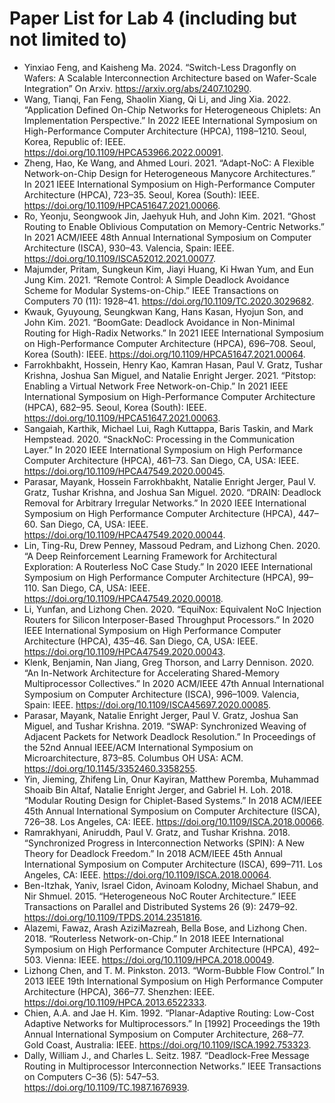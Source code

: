 # Paper List for Lab 4 (including but not limited to)
- Yinxiao Feng, and Kaisheng Ma. 2024. “Switch-Less Dragonfly on Wafers: A Scalable Interconnection Architecture based on Wafer-Scale Integration” On Arxiv. https://arxiv.org/abs/2407.10290.
- Wang, Tianqi, Fan Feng, Shaolin Xiang, Qi Li, and Jing Xia. 2022. “Application Defined On-Chip Networks for Heterogeneous Chiplets: An Implementation Perspective.” In 2022 IEEE International Symposium on High-Performance Computer Architecture (HPCA), 1198–1210. Seoul, Korea, Republic of: IEEE. https://doi.org/10.1109/HPCA53966.2022.00091.
- Zheng, Hao, Ke Wang, and Ahmed Louri. 2021. “Adapt-NoC: A Flexible Network-on-Chip Design for Heterogeneous Manycore Architectures.” In 2021 IEEE International Symposium on High-Performance Computer Architecture (HPCA), 723–35. Seoul, Korea (South): IEEE. https://doi.org/10.1109/HPCA51647.2021.00066.
- Ro, Yeonju, Seongwook Jin, Jaehyuk Huh, and John Kim. 2021. “Ghost Routing to Enable Oblivious Computation on Memory-Centric Networks.” In 2021 ACM/IEEE 48th Annual International Symposium on Computer Architecture (ISCA), 930–43. Valencia, Spain: IEEE. https://doi.org/10.1109/ISCA52012.2021.00077.
- Majumder, Pritam, Sungkeun Kim, Jiayi Huang, Ki Hwan Yum, and Eun Jung Kim. 2021. “Remote Control: A Simple Deadlock Avoidance Scheme for Modular Systems-on-Chip.” IEEE Transactions on Computers 70 (11): 1928–41. https://doi.org/10.1109/TC.2020.3029682.
- Kwauk, Gyuyoung, Seungkwan Kang, Hans Kasan, Hyojun Son, and John Kim. 2021. “BoomGate: Deadlock Avoidance in Non-Minimal Routing for High-Radix Networks.” In 2021 IEEE International Symposium on High-Performance Computer Architecture (HPCA), 696–708. Seoul, Korea (South): IEEE. https://doi.org/10.1109/HPCA51647.2021.00064.
- Farrokhbakht, Hossein, Henry Kao, Kamran Hasan, Paul V. Gratz, Tushar Krishna, Joshua San Miguel, and Natalie Enright Jerger. 2021. “Pitstop: Enabling a Virtual Network Free Network-on-Chip.” In 2021 IEEE International Symposium on High-Performance Computer Architecture (HPCA), 682–95. Seoul, Korea (South): IEEE. https://doi.org/10.1109/HPCA51647.2021.00063.
- Sangaiah, Karthik, Michael Lui, Ragh Kuttappa, Baris Taskin, and Mark Hempstead. 2020. “SnackNoC: Processing in the Communication Layer.” In 2020 IEEE International Symposium on High Performance Computer Architecture (HPCA), 461–73. San Diego, CA, USA: IEEE. https://doi.org/10.1109/HPCA47549.2020.00045.
- Parasar, Mayank, Hossein Farrokhbakht, Natalie Enright Jerger, Paul V. Gratz, Tushar Krishna, and Joshua San Miguel. 2020. “DRAIN: Deadlock Removal for Arbitrary Irregular Networks.” In 2020 IEEE International Symposium on High Performance Computer Architecture (HPCA), 447–60. San Diego, CA, USA: IEEE. https://doi.org/10.1109/HPCA47549.2020.00044.
- Lin, Ting-Ru, Drew Penney, Massoud Pedram, and Lizhong Chen. 2020. “A Deep Reinforcement Learning Framework for Architectural Exploration: A Routerless NoC Case Study.” In 2020 IEEE International Symposium on High Performance Computer Architecture (HPCA), 99–110. San Diego, CA, USA: IEEE. https://doi.org/10.1109/HPCA47549.2020.00018.
- Li, Yunfan, and Lizhong Chen. 2020. “EquiNox: Equivalent NoC Injection Routers for Silicon Interposer-Based Throughput Processors.” In 2020 IEEE International Symposium on High Performance Computer Architecture (HPCA), 435–46. San Diego, CA, USA: IEEE. https://doi.org/10.1109/HPCA47549.2020.00043.
- Klenk, Benjamin, Nan Jiang, Greg Thorson, and Larry Dennison. 2020. “An In-Network Architecture for Accelerating Shared-Memory Multiprocessor Collectives.” In 2020 ACM/IEEE 47th Annual International Symposium on Computer Architecture (ISCA), 996–1009. Valencia, Spain: IEEE. https://doi.org/10.1109/ISCA45697.2020.00085.
- Parasar, Mayank, Natalie Enright Jerger, Paul V. Gratz, Joshua San Miguel, and Tushar Krishna. 2019. “SWAP: Synchronized Weaving of Adjacent Packets for Network Deadlock Resolution.” In Proceedings of the 52nd Annual IEEE/ACM International Symposium on Microarchitecture, 873–85. Columbus OH USA: ACM. https://doi.org/10.1145/3352460.3358255.
- Yin, Jieming, Zhifeng Lin, Onur Kayiran, Matthew Poremba, Muhammad Shoaib Bin Altaf, Natalie Enright Jerger, and Gabriel H. Loh. 2018. “Modular Routing Design for Chiplet-Based Systems.” In 2018 ACM/IEEE 45th Annual International Symposium on Computer Architecture (ISCA), 726–38. Los Angeles, CA: IEEE. https://doi.org/10.1109/ISCA.2018.00066.
- Ramrakhyani, Aniruddh, Paul V. Gratz, and Tushar Krishna. 2018. “Synchronized Progress in Interconnection Networks (SPIN): A New Theory for Deadlock Freedom.” In 2018 ACM/IEEE 45th Annual International Symposium on Computer Architecture (ISCA), 699–711. Los Angeles, CA: IEEE. https://doi.org/10.1109/ISCA.2018.00064.
- Ben-Itzhak, Yaniv, Israel Cidon, Avinoam Kolodny, Michael Shabun, and Nir Shmuel. 2015. “Heterogeneous NoC Router Architecture.” IEEE Transactions on Parallel and Distributed Systems 26 (9): 2479–92. https://doi.org/10.1109/TPDS.2014.2351816.
- Alazemi, Fawaz, Arash AziziMazreah, Bella Bose, and Lizhong Chen. 2018. “Routerless Network-on-Chip.” In 2018 IEEE International Symposium on High Performance Computer Architecture (HPCA), 492–503. Vienna: IEEE. https://doi.org/10.1109/HPCA.2018.00049.
- Lizhong Chen, and T. M. Pinkston. 2013. “Worm-Bubble Flow Control.” In 2013 IEEE 19th International Symposium on High Performance Computer Architecture (HPCA), 366–77. Shenzhen: IEEE. https://doi.org/10.1109/HPCA.2013.6522333.
- Chien, A.A. and Jae H. Kim. 1992. “Planar-Adaptive Routing: Low-Cost Adaptive Networks for Multiprocessors.” In [1992] Proceedings the 19th Annual International Symposium on Computer Architecture, 268–77. Gold Coast, Australia: IEEE. https://doi.org/10.1109/ISCA.1992.753323.
- Dally, William J., and Charles L. Seitz. 1987. “Deadlock-Free Message Routing in Multiprocessor Interconnection Networks.” IEEE Transactions on Computers C–36 (5): 547–53. https://doi.org/10.1109/TC.1987.1676939.







